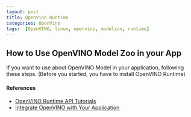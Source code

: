 ```yaml
---
layout: post
title: OpenVino Runtime
categories: OpenVino
tags:  [OpenVINO, linux, openvino, modelzoo, runtime]
---
```


## How to Use OpenVINO Model Zoo in your App
If you want to use about OpenVINO Model in your application, following these steps.
(Before you started, you have to install OpenVINO Runtime)

#### References
- [OpenVINO Runtime API Tutorials](https://docs.openvino.ai/latest/notebooks/002-openvino-api-with-output.html)
- [Integrate OpenVINO with Your Application](https://docs.openvino.ai/latest/openvino_docs_OV_UG_Integrate_OV_with_your_application.html)